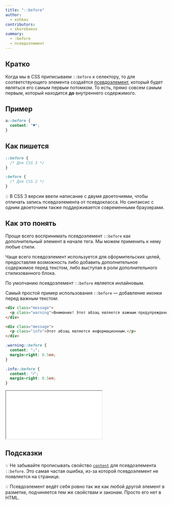 ```yaml
---
title: "::before"
author:
  - ezhkov
contributors:
  - skorobaeus
summary:
  - :before
  - псевдоэлемент
---
```


## Кратко

Когда мы в CSS приписываем `::before` к селектору, то для соответствующего элемента создаётся [псевдоэлемент](/css/doka/pseudoelements), который будет являться его самым первым потомком. То есть, прямо совсем самым первым, который находится **до** внутреннего содержимого.

## Пример

```css
a::before {
  content: "♥";
}
```

## Как пишется

```css
::before {
  /* Для CSS 3 */
}

:before {
  /* Для CSS 2 */
}
```

💡 В CSS 3 версии ввели написание с двумя двоеточиями, чтобы отличать запись псевдоэлемента от псевдокласса. Но синтаксис с одним двоеточием также поддерживается современными браузерами.

## Как это понять

Проще всего воспринимать псевдоэлемент `::before` как дополнительный элемент в начале тега. Мы можем применить к нему любые стили.

Чаще всего псевдоэлемент используется для оформительских целей, предоставляя возможность либо добавить дополнительное содержимое перед текстом, либо выступая в роли дополнительного стилизованного блока.

По умолчанию псевдоэлемент `::before` является инлайновым.

Самый простой пример использования `::before` — добавление иконки перед важным текстом:

```html
<div class="message">
  <p class="warning">Внимание! Этот абзац является важным предупреждением!</p>
</div>

<div class="message">
  <p class="info">Этот абзац является информационным.</p>
</div>
```

```css
.warning::before {
  content: "⚠";
  margin-right: 0.5em;
}

.info::before {
  content: "ℹ️";
  margin-right: 0.5em;
}
```

<iframe title="Добавление иконки" src="demos/icon.html"></iframe>

## Подсказки

💡 Не забывайте прописывать свойство [`content`](/css/doka/content) для псевдоэлемента `::before`. Это самая частая ошибка, из-за которой псевдоэлемент не появляется на странице.

💡 Псевдоэлемент ведёт себя ровно так же как любой другой элемент в разметке, подчиняется тем же свойствам и законам. Просто его нет в HTML.
